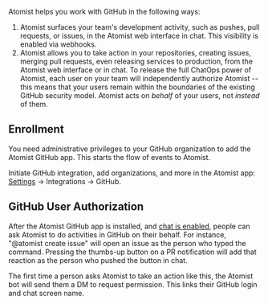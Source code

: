 Atomist helps you work with GitHub in the following ways:

1.  Atomist surfaces your team's development activity, such as pushes,
    pull requests, or issues, in the Atomist web interface in chat.  This
    visibility is enabled via webhooks.
2.  Atomist allows you to take action in your repositories, creating
    issues, merging pull requests, even releasing services to
    production, from the Atomist web interface or in chat.  To release the
    full ChatOps power of Atomist, each user on your team will
    independently authorize Atomist -- this means that your users
    remain within the boundaries of the existing GitHub security
    model.  Atomist acts on _behalf_ of your users, not _instead_ of
    them.

## Enrollment

You need administrative privileges to your GitHub organization to add the Atomist GitHub app.
This starts the flow of events to Atomist.

Initiate GitHub integration, add organizations, and more in the Atomist app: [Settings](dashboard.md#settings) -> Integrations -> GitHub.

## GitHub User Authorization

After the Atomist GitHub app is installed, and [chat is enabled](slack.md), people can ask Atomist to do activities in GitHub on their
behalf. For instance, "@atomist create issue" will open an issue as the person who typed the command.
Pressing the thumbs-up button on a PR notification will add that reaction as the person who pushed the button in chat.

The first time a person asks Atomist to take an action like this, the Atomist bot will send them a DM to request permission.
 This links their GitHub login and chat screen name.
